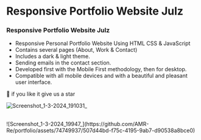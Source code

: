 # Responsive Portfolio Website Julz
### Responsive Portfolio Website Julz

- Responsive Personal Portfolio Website Using HTML CSS & JavaScript
- Contains several pages (About, Work & Contact)
- Includes a dark & light theme.
- Sending emails in the contact section.
- Developed first with the Mobile First methodology, then for desktop.
- Compatible with all mobile devices and with a beautiful and pleasant user interface.

💙  if you like it give us a star 

![Screenshot_1-3-2024_191031_](https://github.com/AMR-Re/portfolio/assets/74749937/437329d6-d0b0-4624-919b-26f37a0609ff)
<br>

<br>
![Screenshot_1-3-2024_19947_](https://github.com/AMR-Re/portfolio/assets/74749937/507d44bd-f75c-4195-9ab7-d90538a8bce0)
